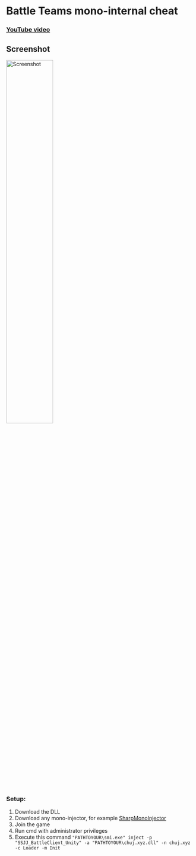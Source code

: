 # Battle Teams mono-internal cheat

### [YouTube video](https://youtu.be/IBSs8ITFcCc)

## Screenshot
<img src="https://i.ibb.co/hmK1wFw/Screenshot.png" alt="Screenshot" style="width: 50%">

### Setup:
1. Download the DLL
2. Download any mono-injector, for example [SharpMonoInjector](https://github.com/warbler/SharpMonoInjector/releases)
3. Join the game
4. Run cmd with administrator privileges
5. Execute this command `"PATHTOYOUR\smi.exe" inject -p "SSJJ_BattleClient_Unity" -a "PATHTOYOUR\chuj.xyz.dll" -n chuj.xyz -c Loader -m Init`
